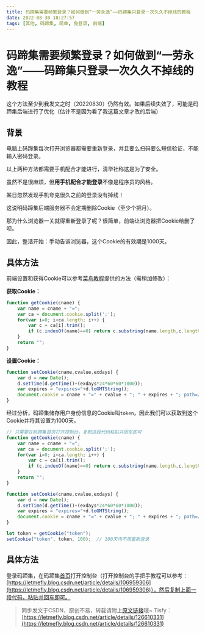```yaml
---
title: 码蹄集需要频繁登录？如何做到“一劳永逸”——码蹄集只登录一次久久不掉线的教程
date: 2022-08-30 18:27:57
tags: [其他, 码蹄集, 简单, 免登录, 前端]
---
```


# 码蹄集需要频繁登录？如何做到“一劳永逸”——码蹄集只登录一次久久不掉线的教程

这个方法至少到我发文之时（20220830）仍然有效。如果后续失效了，可能是码蹄集后端进行了优化（估计不是因为看了我这篇文章才改的后端）

## 背景

电脑上码蹄集每次打开浏览器都需要重新登录，并且要么扫码要么短信验证，不能输入密码登录。

以上两种方法都需要手机配合才能进行，清华社称这是为了安全。

虽然不是很麻烦，但**用手机配合才能登录**不像是程序员的风格。

某日忽然发现手机夸克很久之前的登录没有掉线！

这说明码蹄集后端服务器不会定期删除Cookie（至少个把月）。

那为什么浏览器一关就得重新登录了呢？很简单，前端让浏览器把Cookie给删了呗。

因此，整活开始：手动告诉浏览器，这个Cookie的有效期是1000天。

## 具体方法

前端设置和获得Cookie可以参考[菜鸟教程](https://www.runoob.com/js/js-cookies.html)提供的方法（需稍加修改）：

**获取Cookie：**

```javascript
function getCookie(cname) {
    var name = cname + "=";
    var ca = document.cookie.split(';');
    for(var i=0; i<ca.length; i++) {
        var c = ca[i].trim();
        if (c.indexOf(name)==0) return c.substring(name.length,c.length);
    }
    return "";
}
```

**设置Cookie：**

```javascript
function setCookie(cname,cvalue,exdays) {
    var d = new Date();
    d.setTime(d.getTime()+(exdays*24*60*60*1000));
    var expires = "expires="+d.toGMTString();
    document.cookie = cname + "=" + cvalue + "; " + expires + "; path=/";
}
```

经过分析，码蹄集储存用户身份信息的Cookie叫```token```，因此我们可以获取到这个Cookie并将其设置为1000天。

```javascript
// 只需要在码蹄集首页打开控制台，复制这段代码粘贴并回车即可
function getCookie(cname) {
    var name = cname + "=";
    var ca = document.cookie.split(';');
    for(var i=0; i<ca.length; i++) {
        var c = ca[i].trim();
        if (c.indexOf(name)==0) return c.substring(name.length,c.length);
    }
    return "";
}

function setCookie(cname,cvalue,exdays) {
    var d = new Date();
    d.setTime(d.getTime()+(exdays*24*60*60*1000));
    var expires = "expires="+d.toGMTString();
    document.cookie = cname + "=" + cvalue + "; " + expires + "; path=/";
}

let token = getCookie("token");
setCookie("token", token, 100);  // 100天内不用重新登录
```

## 具体方法

登录码蹄集，在码蹄集[首页](https://matiji.net/exam/)打开控制台（打开控制台的手把手教程可以参考：[https://letmefly.blog.csdn.net/article/details/106959306](https://letmefly.blog.csdn.net/article/details/106959306)），然后复制上面一段代码，粘贴并回车即可。

> 同步发文于CSDN，原创不易，转载请附上[原文链接](https://leetcode.letmefly.xyz/2022/08/30/Other-MatijiAutoLogin/)哦~
> Tisfy：[https://letmefly.blog.csdn.net/article/details/126610331](https://letmefly.blog.csdn.net/article/details/126610331)

